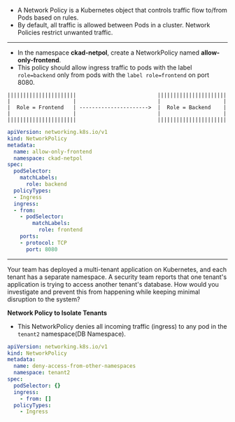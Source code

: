 - A Network Policy is a Kubernetes object that controls traffic flow to/from Pods based on rules.
- By default, all traffic is allowed between Pods in a cluster. Network Policies restrict unwanted traffic.

---

- In the namespace **ckad-netpol**, create a NetworkPolicy named **allow-only-frontend**.
- This policy should allow ingress traffic to pods with the label `role=backend` only from pods with the `label role=frontend` on port 8080.

```
||||||||||||||||||||||                          ||||||||||||||||||||||
|                    |                          |                    |
|  Role = Frontend   | ---------------------->  |  Role = Backend    |
|                    |                          |                    |
||||||||||||||||||||||                          |||||||||||||||||||||| 
```

```yaml
apiVersion: networking.k8s.io/v1
kind: NetworkPolicy
metadata:
  name: allow-only-frontend
  namespace: ckad-netpol
spec:
  podSelector:
    matchLabels:
      role: backend
  policyTypes:
  - Ingress
  ingress:
  - from:
    - podSelector:
        matchLabels:
          role: frontend
    ports:
    - protocol: TCP
      port: 8080
```

---

Your team has deployed a multi-tenant application on Kubernetes, and each tenant has a separate namespace. 
A security team reports that one tenant's application is trying to access another tenant's database. How would you investigate and prevent this from happening while keeping minimal disruption to the system?

**Network Policy to Isolate Tenants**
- This NetworkPolicy denies all incoming traffic (ingress) to any pod in the `tenant2` namespace(DB Namespace).
```yaml
apiVersion: networking.k8s.io/v1
kind: NetworkPolicy
metadata:
  name: deny-access-from-other-namespaces
  namespace: tenant2
spec:
  podSelector: {}
  ingress:
    - from: []
  policyTypes:
    - Ingress
```
